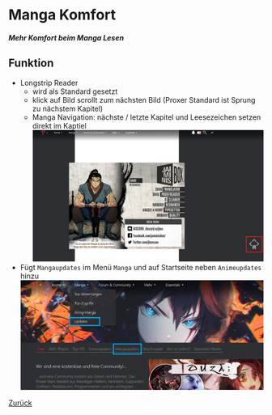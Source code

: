 # Manga Komfort
##### Mehr Komfort beim Manga Lesen
## Funktion
+ Longstrip Reader
  + wird als Standard gesetzt
  + klick auf Bild scrollt zum nächsten Bild (Proxer Standard ist Sprung zu nächstem Kapitel)
  + Manga Navigation: nächste / letzte Kapitel und Leesezeichen setzen direkt im Kaptiel
  ![Bild](../screenshots/mangaNavigation.png)
+ Fügt `Mangaupdates` im Menü `Manga` und auf Startseite neben `Animeupdates` hinzu
![Bild](../screenshots/mangaUpdate.png)

[Zurück](../)
